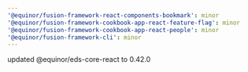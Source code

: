 ```yaml
---
'@equinor/fusion-framework-react-components-bookmark': minor
'@equinor/fusion-framework-cookbook-app-react-feature-flag': minor
'@equinor/fusion-framework-cookbook-app-react-people': minor
'@equinor/fusion-framework-cli': minor
---
```


updated @equinor/eds-core-react to 0.42.0
